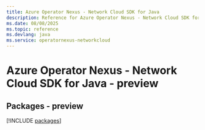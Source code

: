 ```yaml
---
title: Azure Operator Nexus - Network Cloud SDK for Java
description: Reference for Azure Operator Nexus - Network Cloud SDK for Java
ms.date: 08/08/2025
ms.topic: reference
ms.devlang: java
ms.service: operatornexus-networkcloud
---
```

# Azure Operator Nexus - Network Cloud SDK for Java - preview
## Packages - preview
[!INCLUDE [packages](operator-nexus---network-cloud-index.md)]